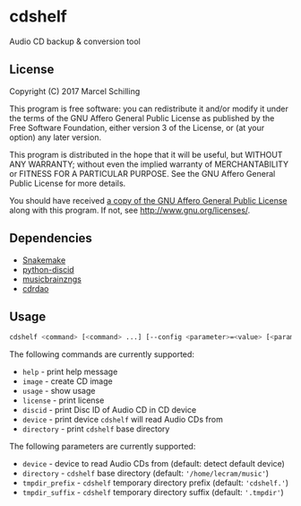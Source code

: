 # cdshelf

Audio CD backup & conversion tool


## License

Copyright (C) 2017
Marcel Schilling

This program is free software: you can redistribute it and/or modify
it under the terms of the GNU Affero General Public License as
published by the Free Software Foundation, either version 3 of the
License, or (at your option) any later version.

This program is distributed in the hope that it will be useful,
but WITHOUT ANY WARRANTY; without even the implied warranty of
MERCHANTABILITY or FITNESS FOR A PARTICULAR PURPOSE.
See the GNU Affero General Public License for more details.

You should have received [a copy of the GNU Affero General Public
License](LICENSE) along with this program.
If not, see <http://www.gnu.org/licenses/>.


## Dependencies

 * [Snakemake](https://snakemake.readthedocs.io)
 * [python-discid](https://python-discid.readthedocs.io)
 * [musicbrainzngs](https://python-musicbrainzngs.readthedocs.io)
 * [cdrdao](http://cdrdao.sourceforge.net)


## Usage

```sh
cdshelf <command> [<command> ...] [--config <parameter>=<value> [<parameter>=<value>]]
```

The following commands are currently supported:

 * `help` - print help message
 * `image` - create CD image
 * `usage` - show usage
 * `license` - print license
 * `discid` - print Disc ID of Audio CD in CD device
 * `device` - print device `cdshelf` will read Audio CDs from
 * `directory` - print `cdshelf` base directory

The following parameters are currently supported:

 * `device` - device to read Audio CDs from (default: detect default device)
 * `directory` - `cdshelf` base directory (default: `'/home/lecram/music'`)
 * `tmpdir_prefix` - `cdshelf` temporary directory prefix (default: `'cdshelf.'`)
 * `tmpdir_suffix` - `cdshelf` temporary directory suffix (default: `'.tmpdir'`)
